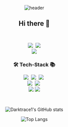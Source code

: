 <div align="center">
  
![header](https://capsule-render.vercel.app/api?type=waving&color=gradient&height=250&section=header&text=%20Jin%20Bum%20Kim&&fontAlignY=45&fontSize=85&fontColor=89f7fe)
  
<h2 align="center">Hi there 👋</h2>
<br>
<p align="center">
  <a href="https://www.instagram.com/kk_jbyl/"><img src="https://img.shields.io/badge/Instagram-E4405F?style=flat-square&logo=Instagram&logoColor=white&link=https://www.instagram.com/kk_jbyl/"/></a>&nbsp
  <a href="mailto:jinbum9958@gmail.com"><img src="https://img.shields.io/badge/Gmail-d14836?style=flat-square&logo=Gmail&logoColor=white&link=jinbum9958@gmail.com"/></a>
  <br>
  <a href="https://hits.seeyoufarm.com"><img src="https://hits.seeyoufarm.com/api/count/incr/badge.svg?url=https%3A%2F%2Fgithub.com%2FDarktrace1&count_bg=%23C868F0&title_bg=%23555555&icon=github.svg&icon_color=%23E7E7E7&title=hits&edge_flat=false"/></a>
</p>

<h3 align="center">🛠 Tech-Stack 📚</h3>

<p align="center">
  <img src="https://img.shields.io/badge/HTML-E34F26?style=flat-square&logo=HTML5&logoColor=white"/>&nbsp
  <img src="https://img.shields.io/badge/CSS-1572B6?style=flat-square&logo=CSS3&logoColor=white"/>&nbsp
  <img src="https://img.shields.io/badge/Javascript-ffb13b?style=flat-square&logo=javascript&logoColor=white"/></a>&nbsp 
  <br>
  <img src="https://img.shields.io/badge/C-A8B9CC?style=flat-square&logo=C&logoColor=white"/></a>&nbsp 
  <img src="https://img.shields.io/badge/C++-00599C?style=flat-square&logo=C%2B%2B&logoColor=white"/></a>&nbsp 
  <br>
  <img src="https://img.shields.io/badge/Git-F05032?style=flat&logo=Git&logoColor=white">
  <img src="https://img.shields.io/badge/GO-00ADD8?style=flat-square&logo=Go&logoColor=black">
</p>

<br>

<p align="right">
  
  ![Darktrace1's GitHub stats](https://github-readme-stats.vercel.app/api?username=Darktrace1&theme=radical)
  
  ![Top Langs](https://github-readme-stats.vercel.app/api/top-langs/?username=Darktrace1&layout=compact)
  
</p>
</div>
